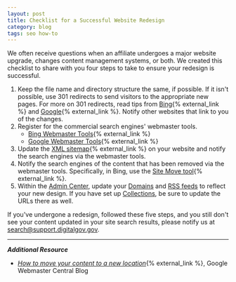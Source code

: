 ```yaml
---
layout: post
title: Checklist for a Successful Website Redesign
category: blog
tags: seo how-to
---
```

We often receive questions when an affiliate undergoes a major website upgrade, changes content management systems, or both. We created this checklist to share with you four steps to take to ensure your redesign is successful.

1. Keep the file name and directory structure the same, if possible. If it isn't possible, use 301 redirects to send visitors to the appropriate new pages. For more on 301 redirects, read tips from [Bing](http://blogs.bing.com/webmaster/2011/10/06/managing-redirects-301s-302s-and-canonicals/){% external_link %} and [Google](https://support.google.com/webmasters/answer/93633){% external_link %}. Notify other websites that link to you of the changes.
2. Register for the commercial search engines' webmaster tools.
    * [Bing Webmaster Tools](http://www.bing.com/toolbox/webmaster){% external_link %}
    * [Google Webmaster Tools](https://www.google.com/webmasters/tools/home?hl=en){% external_link %}
3. Update the [XML sitemap](http://www.sitemaps.org){% external_link %} on your website and notify the search engines via the webmaster tools.
4. Notify the search engines of the content that has been removed via the webmaster tools. Specifically, in Bing, use the [Site Move tool](http://blogs.bing.com/webmaster/2013/03/15/bing-wmt-launches-site-move-tool/){% external_link %}.
5. Within the [Admin Center](https://search.usa.gov/sites/), update your [Domains](/manual/domains.html) and [RSS feeds](/manual/rss.html) to reflect your new design. If you have set up [Collections](/manual/collections.html), be sure to update the URLs there as well.

If you've undergone a redesign, followed these five steps, and you still don't see your content updated in your site search results, please notify us at <search@support.digitalgov.gov>.

---

***Additional Resource***

* *[How to move your content to a new location](http://googlewebmastercentral.blogspot.com/2012/04/how-to-move-your-content-to-new.html)*{% external_link %}, Google Webmaster Central Blog